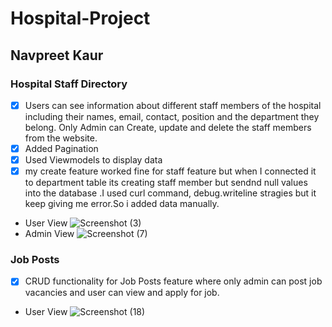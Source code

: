 
# Hospital-Project
## Navpreet Kaur
### Hospital Staff Directory
- [x] Users can see information about different staff members of the hospital including their names, email, contact, position and the department they belong. Only Admin can Create, update and delete the staff members from the website.
- [x] Added Pagination
- [x] Used Viewmodels to display data
- [x] my create feature worked fine for staff feature but when I connected it to department table its creating staff member but sendnd      null values into the database .I used curl command, debug.writeline stragies but it keep giving me error.So i added data manually.  
* User View
![Screenshot (3)](https://user-images.githubusercontent.com/71792075/116010129-30d38c00-a5eb-11eb-8f8d-a255586e26b0.png)
* Admin View
![Screenshot (7)](https://user-images.githubusercontent.com/71792075/116010134-4052d500-a5eb-11eb-81ce-fedcce6f7469.png)
### Job Posts
- [x] CRUD functionality for Job Posts feature where only admin can post job vacancies and user can view and apply for job.
* User View
![Screenshot (18)](https://user-images.githubusercontent.com/71792075/116030563-d0b00a80-a629-11eb-930b-a6f9784172ad.png)
